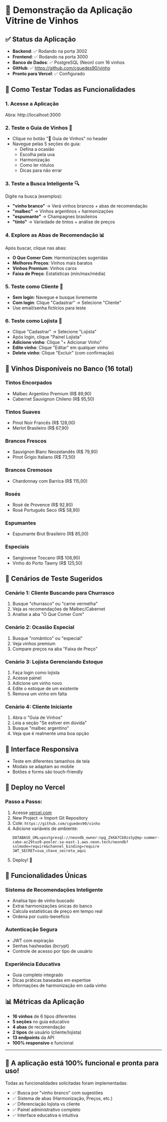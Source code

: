 # 🍷 Demonstração da Aplicação Vitrine de Vinhos

## ✅ Status da Aplicação
- **Backend**: ✅ Rodando na porta 3002
- **Frontend**: ✅ Rodando na porta 3000
- **Banco de Dados**: ✅ PostgreSQL (Neon) com 16 vinhos
- **GitHub**: ✅ https://github.com/cguedes90/vinho
- **Pronto para Vercel**: ✅ Configurado

## 🎯 Como Testar Todas as Funcionalidades

### 1. **Acesse a Aplicação**
Abra: http://localhost:3000

### 2. **Teste o Guia de Vinhos** 📖
- Clique no botão "📖 Guia de Vinhos" no header
- Navegue pelas 5 seções do guia:
  - Defina a ocasião
  - Escolha pela uva
  - Harmonização
  - Como ler rótulos
  - Dicas para não errar

### 3. **Teste a Busca Inteligente** 🔍
Digite na busca (exemplos):
- **"vinho branco"** → Verá vinhos brancos + abas de recomendação
- **"malbec"** → Vinhos argentinos + harmonizações
- **"espumante"** → Champagnes brasileiros
- **"tinto"** → Variedade de tintos + análise de preços

### 4. **Explore as Abas de Recomendação** 📊
Após buscar, clique nas abas:
- **O Que Comer Com**: Harmonizações sugeridas
- **Melhores Preços**: Vinhos mais baratos
- **Vinhos Premium**: Vinhos caros
- **Faixa de Preço**: Estatísticas (min/max/média)

### 5. **Teste como Cliente** 👤
- **Sem login**: Navegue e busque livremente
- **Com login**: Clique "Cadastrar" → Selecione "Cliente"
- Use email/senha fictícios para teste

### 6. **Teste como Lojista** 🏪
- Clique "Cadastrar" → Selecione "Lojista"
- Após login, clique "Painel Lojista"
- **Adicione vinho**: Clique "+ Adicionar Vinho"
- **Edite vinho**: Clique "Editar" em qualquer vinho
- **Delete vinho**: Clique "Excluir" (com confirmação)

## 🍷 Vinhos Disponíveis no Banco (16 total)

### **Tintos Encorpados**
- Malbec Argentino Premium (R$ 89,90)
- Cabernet Sauvignon Chileno (R$ 95,50)

### **Tintos Suaves**
- Pinot Noir Francês (R$ 128,00)
- Merlot Brasileiro (R$ 67,90)

### **Brancos Frescos**
- Sauvignon Blanc Neozelandês (R$ 79,90)
- Pinot Grigio Italiano (R$ 73,50)

### **Brancos Cremosos**
- Chardonnay com Barrica (R$ 115,00)

### **Rosés**
- Rosé de Provence (R$ 92,80)
- Rosé Português Seco (R$ 58,90)

### **Espumantes**
- Espumante Brut Brasileiro (R$ 85,00)

### **Especiais**
- Sangiovese Toscano (R$ 108,90)
- Vinho do Porto Tawny (R$ 125,50)

## 🧪 Cenários de Teste Sugeridos

### **Cenário 1: Cliente Buscando para Churrasco**
1. Busque "churrasco" ou "carne vermelha"
2. Veja as recomendações de Malbec/Cabernet
3. Analise a aba "O Que Comer Com"

### **Cenário 2: Ocasião Especial**
1. Busque "romântico" ou "especial"
2. Veja vinhos premium
3. Compare preços na aba "Faixa de Preço"

### **Cenário 3: Lojista Gerenciando Estoque**
1. Faça login como lojista
2. Acesse painel
3. Adicione um vinho novo
4. Edite o estoque de um existente
5. Remova um vinho em falta

### **Cenário 4: Cliente Iniciante**
1. Abra o "Guia de Vinhos"
2. Leia a seção "Se estiver em dúvida"
3. Busque "malbec argentino"
4. Veja que é realmente uma boa opção

## 📱 Interface Responsiva
- Teste em diferentes tamanhos de tela
- Modais se adaptam ao mobile
- Botões e forms são touch-friendly

## 🚀 Deploy no Vercel

### **Passo a Passo**:
1. Acesse [vercel.com](https://vercel.com)
2. New Project → Import Git Repository
3. Cole: `https://github.com/cguedes90/vinho`
4. Adicione variáveis de ambiente:
   ```
   DATABASE_URL=postgresql://neondb_owner:npg_ZkKA7Cb0zsSy@ep-summer-cake-ac29tuz0-pooler.sa-east-1.aws.neon.tech/neondb?sslmode=require&channel_binding=require
   JWT_SECRET=sua_chave_secreta_aqui
   ```
5. Deploy! 🎉

## 🎯 Funcionalidades Únicas

### **Sistema de Recomendações Inteligente**
- Analisa tipo de vinho buscado
- Extrai harmonizações únicas do banco
- Calcula estatísticas de preço em tempo real
- Ordena por custo-benefício

### **Autenticação Segura**
- JWT com expiração
- Senhas hasheadas (bcrypt)
- Controle de acesso por tipo de usuário

### **Experiência Educativa**
- Guia completo integrado
- Dicas práticas baseadas em expertise
- Informações de harmonização em cada vinho

## 📊 Métricas da Aplicação
- **16 vinhos** de 6 tipos diferentes
- **5 seções** no guia educativo
- **4 abas** de recomendação
- **2 tipos** de usuário (cliente/lojista)
- **13 endpoints** da API
- **100% responsivo** e funcional

---

## 🎉 **A aplicação está 100% funcional e pronta para uso!**

Todas as funcionalidades solicitadas foram implementadas:
- ✅ Busca por "vinho branco" com sugestões
- ✅ Sistema de abas (Harmonização, Preços, etc.)
- ✅ Diferenciação lojista vs cliente
- ✅ Painel administrativo completo
- ✅ Interface educativa e intuitiva